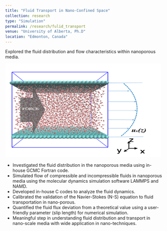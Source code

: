 ```yaml
---
title: "Fluid Transport in Nano-Confined Space"
collection: research
type: "Simulation"
permalink: /research/fulid_transport
venue: "University of Alberta, Ph.D"
location: "Edmonton, Canada"
---
```


Explored the fluid distribution and flow characteristics within nanoporous media.

<img src='/images/research_pictures/transport.png' width='500' height='300'>

- Investigated the fluid distribution in the nanoporous media using in-house GCMC Fortran code.
- Simulated flow of compressible and incompressible fluids in nanoporous media using the molecular dynamics simulation software LAMMPS and NAMD.
- Developed in-house C codes to analyze the fluid dynamics.
- Calibrated the validation of the Navier-Stokes (N-S) equation to fluid transportation in nano-porous.
- Quantified the fluid flux deviation from a theoretical value using a user-friendly parameter (slip length) for numerical simulation.
- Meaningful step in understanding fluid distribution and transport in nano-scale media with wide application in nano-techniques.
 
